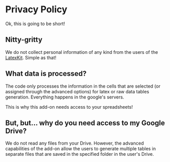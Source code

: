 # Privacy Policy
Ok, this is going to be short!

## Nitty-gritty
We do not collect personal information of any kind from the users of the [LatexKit]. Simple as that!

## What data is processed?
The code only processes the information in the cells that are selected (or assigned through the advanced options) for latex or raw data tables generation. Everything happens in the google's servers.

This is why this add-on needs access to your spreadsheets!

## But, but... why do you need access to my Google Drive?
We do not read any files from your Drive. However, the advanced capabilities of the add-on allow the users to generate multiple tables in separate files that are saved in the specified folder in the user's Drive. 

[LatexKit]: https://chrome.google.com/webstore/detail/latexkit/piadpbgaacpbaicjilhfebbfgofomiic
